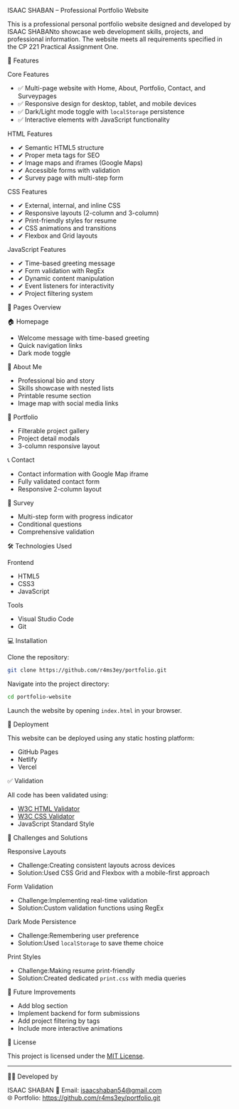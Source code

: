  ISAAC SHABAN – Professional Portfolio Website

This is a professional personal portfolio website designed and developed by ISAAC SHABANto showcase web development skills, projects, and professional information. The website meets all requirements specified in the CP 221 Practical Assignment One.


🚀 Features

Core Features
- ✅ Multi-page website with Home, About, Portfolio, Contact, and Surveypages  
- ✅ Responsive design for desktop, tablet, and mobile devices  
- ✅ Dark/Light mode toggle with `localStorage` persistence  
- ✅ Interactive elements with JavaScript functionality  

HTML Features
- ✔ Semantic HTML5 structure  
- ✔ Proper meta tags for SEO  
- ✔ Image maps and iframes (Google Maps)  
- ✔ Accessible forms with validation  
- ✔ Survey page with multi-step form  

CSS Features
- ✔ External, internal, and inline CSS  
- ✔ Responsive layouts (2-column and 3-column)  
- ✔ Print-friendly styles for resume  
- ✔ CSS animations and transitions  
- ✔ Flexbox and Grid layouts  

JavaScript Features
- ✔ Time-based greeting message  
- ✔ Form validation with RegEx  
- ✔ Dynamic content manipulation  
- ✔ Event listeners for interactivity  
- ✔ Project filtering system  



🧭 Pages Overview

🏠 Homepage
- Welcome message with time-based greeting  
- Quick navigation links  
- Dark mode toggle  

👤 About Me
- Professional bio and story  
- Skills showcase with nested lists  
- Printable resume section  
- Image map with social media links  

💼 Portfolio
- Filterable project gallery  
- Project detail modals  
- 3-column responsive layout  

📞 Contact
- Contact information with Google Map iframe  
- Fully validated contact form  
- Responsive 2-column layout  

📝 Survey
- Multi-step form with progress indicator  
- Conditional questions  
- Comprehensive validation  



🛠 Technologies Used

Frontend
- HTML5  
- CSS3  
- JavaScript  

Tools
- Visual Studio Code  
- Git  



💻 Installation

Clone the repository:

```bash
git clone https://github.com/r4ms3ey/portfolio.git
```

Navigate into the project directory:

```bash
cd portfolio-website
```

Launch the website by opening `index.html` in your browser.



🚀 Deployment

This website can be deployed using any static hosting platform:

- GitHub Pages  
- Netlify  
- Vercel  



✅ Validation

All code has been validated using:

- [W3C HTML Validator](https://validator.w3.org/)  
- [W3C CSS Validator](https://jigsaw.w3.org/css-validator/)  
- JavaScript Standard Style  



🧠 Challenges and Solutions

Responsive Layouts
- Challenge:Creating consistent layouts across devices  
- Solution:Used CSS Grid and Flexbox with a mobile-first approach  

Form Validation
- Challenge:Implementing real-time validation  
- Solution:Custom validation functions using RegEx  

Dark Mode Persistence
- Challenge:Remembering user preference  
- Solution:Used `localStorage` to save theme choice  

Print Styles
- Challenge:Making resume print-friendly  
- Solution:Created dedicated `print.css` with media queries  



🔮 Future Improvements

- Add blog section  
- Implement backend for form submissions  
- Add project filtering by tags  
- Include more interactive animations  



📄 License

This project is licensed under the [MIT License](LICENSE).

---

👨‍💻 Developed by

ISAAC SHABAN 
📧 Email: [isaacshaban54@gmail.com](mailto:isaacshaban54@gmail.com)  
🌐 Portfolio: https://github.com/r4ms3ey/portfolio.git
